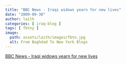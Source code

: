 ```yaml
---
title: "BBC News - Iraqi widows yearn for new lives"
date: "2009-09-30"
author: laith
categories: [ iraq-blog ]
tags: [ fbtny ]
image:
  path: assets/laith/images/fbtn.jpg
  alt: From Baghdad To New York Blogs
---
```


[BBC News - Iraqi widows yearn for new lives](https://news.bbc.co.uk/2/hi/middle_east/8282510.stm)
